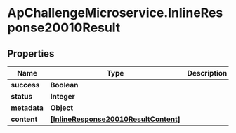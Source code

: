 # ApChallengeMicroservice.InlineResponse20010Result

## Properties
Name | Type | Description | Notes
------------ | ------------- | ------------- | -------------
**success** | **Boolean** |  | [optional] 
**status** | **Integer** |  | [optional] 
**metadata** | **Object** |  | [optional] 
**content** | [**[InlineResponse20010ResultContent]**](InlineResponse20010ResultContent.md) |  | [optional] 


